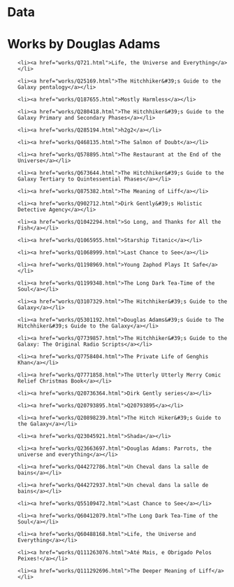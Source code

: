 # Data

    
<h1>Works by Douglas Adams</h1>
<ul>
    
    <li><a href="works/Q721.html">Life, the Universe and Everything</a></li>
    
    <li><a href="works/Q25169.html">The Hitchhiker&#39;s Guide to the Galaxy pentalogy</a></li>
    
    <li><a href="works/Q187655.html">Mostly Harmless</a></li>
    
    <li><a href="works/Q280418.html">The Hitchhiker&#39;s Guide to the Galaxy Primary and Secondary Phases</a></li>
    
    <li><a href="works/Q285194.html">h2g2</a></li>
    
    <li><a href="works/Q468135.html">The Salmon of Doubt</a></li>
    
    <li><a href="works/Q578895.html">The Restaurant at the End of the Universe</a></li>
    
    <li><a href="works/Q673644.html">The Hitchhiker&#39;s Guide to the Galaxy Tertiary to Quintessential Phases</a></li>
    
    <li><a href="works/Q875382.html">The Meaning of Liff</a></li>
    
    <li><a href="works/Q902712.html">Dirk Gently&#39;s Holistic Detective Agency</a></li>
    
    <li><a href="works/Q1042294.html">So Long, and Thanks for All the Fish</a></li>
    
    <li><a href="works/Q1065955.html">Starship Titanic</a></li>
    
    <li><a href="works/Q1068999.html">Last Chance to See</a></li>
    
    <li><a href="works/Q1198969.html">Young Zaphod Plays It Safe</a></li>
    
    <li><a href="works/Q1199348.html">The Long Dark Tea-Time of the Soul</a></li>
    
    <li><a href="works/Q3107329.html">The Hitchhiker&#39;s Guide to the Galaxy</a></li>
    
    <li><a href="works/Q5301192.html">Douglas Adams&#39;s Guide to The Hitchhiker&#39;s Guide to the Galaxy</a></li>
    
    <li><a href="works/Q7739857.html">The Hitchhiker&#39;s Guide to the Galaxy: The Original Radio Scripts</a></li>
    
    <li><a href="works/Q7758404.html">The Private Life of Genghis Khan</a></li>
    
    <li><a href="works/Q7771858.html">The Utterly Utterly Merry Comic Relief Christmas Book</a></li>
    
    <li><a href="works/Q20736364.html">Dirk Gently series</a></li>
    
    <li><a href="works/Q20793895.html">Q20793895</a></li>
    
    <li><a href="works/Q20898239.html">The Hitch Hiker&#39;s Guide to the Galaxy</a></li>
    
    <li><a href="works/Q23045921.html">Shada</a></li>
    
    <li><a href="works/Q23663697.html">Douglas Adams: Parrots, the universe and everything</a></li>
    
    <li><a href="works/Q44272786.html">Un Cheval dans la salle de bains</a></li>
    
    <li><a href="works/Q44272937.html">Un cheval dans la salle de bains</a></li>
    
    <li><a href="works/Q55109472.html">Last Chance to See</a></li>
    
    <li><a href="works/Q60412079.html">The Long Dark Tea-Time of the Soul</a></li>
    
    <li><a href="works/Q60488168.html">Life, the Universe and Everything</a></li>
    
    <li><a href="works/Q111263076.html">Até Mais, e Obrigado Pelos Peixes!</a></li>
    
    <li><a href="works/Q111292696.html">The Deeper Meaning of Liff</a></li>
    
</ul>

    






